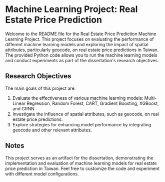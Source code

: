 # Machine Learning Project: Real Estate Price Prediction
Welcome to the README file for the Real Estate Price Prediction Machine Learning Project. This project focuses on evaluating the performance of different machine learning models and exploring the impact of spatial attributes, particularly geocode, on real estate price predictions in Taiwan. The provided Python code allows you to run the machine learning models and conduct experiments as part of the dissertation's research objectives.

## Research Objectives
The main goals of this project are:

1. Evaluate the effectiveness of various machine learning models: Multi-Linear Regression, Random Forest, CART, Gradient Boosting, XGBoost, and GRNN.
2. Investigate the influence of spatial attributes, such as geocode, on real estate price predictions.
3. Explore strategies for enhancing model performance by integrating geocode and other relevant attributes.

## Notes
This project serves as an artifact for the dissertation, demonstrating the implementation and evaluation of machine learning models for real estate price prediction in Taiwan.
Feel free to customize the code and experiment with different model configurations.
